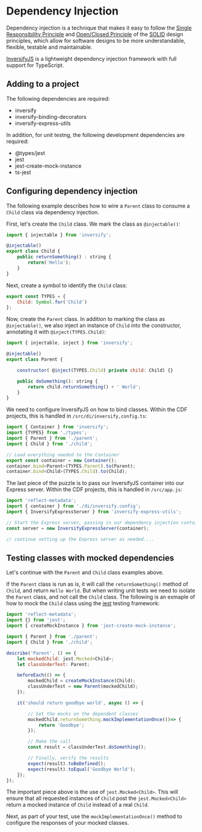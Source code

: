 # Dependency Injection

Dependency injection is a technique that makes it easy to follow the [Single Responsibility Principle](https://en.wikipedia.org/wiki/Single_responsibility_principle) and [Open/Closed Principle](https://en.wikipedia.org/wiki/Open/closed_principle) of the [SOLID](https://en.wikipedia.org/wiki/SOLID) design principles, which allow for software designs to be more understandable, flexible, testable and maintainable.

[InversifyJS](http://inversify.io) is a lightweight dependency injection framework with full support for TypeScript.

## Adding to a project

The following dependencies are required:

- inversify
- inversify-binding-decorators
- inversify-express-utils

In addition, for unit testng, the following development dependencies are required:

- @types/jest
- jest
- jest-create-mock-instance
- ts-jest

## Configuring dependency injection

The following example describes how to wire a `Parent` class to consume a `Child` class via dependency injection.

First, let's create the `Child` class.  We mark the class as `@injectable()`:

```javascript
import { injectable } from 'inversify';

@injectable()
export class Child {
    public returnSomething() : string {
        return('Hello');
    }
}
```

Next, create a symbol to identify the `Child` class:

```javascript
export const TYPES = {
    Child: Symbol.for('Child')
};
```

Now, create the `Parent` class.  In addition to marking the class as `@injectable()`, we also inject an instance of `Child` into the constructor, annotating it with `@inject(TYPES.Child)`: 

```javascript
import { injectable, inject } from 'inversify';

@injectable()
export class Parent {

    constructor( @inject(TYPES.Child) private child: Child) {}

    public doSomething(): string {
        return child.returnSomething() + ' World';
    }
}
```

We need to configure InversifyJS on how to bind classes.  Within the CDF projects, this is handled in `/src/di/inversify,config.ts`:

```javascript
import { Container } from 'inversify';
import {TYPES} from './types';
import { Parent } from './parent';
import { Child } from './child';

// Load everything needed to the Container
export const container = new Container();
container.bind<Parent>(TYPES.Parent).to(Parent);
container.bind<Child>(TYPES.Child).to(Child);
```

The last piece of the puzzle is to pass our InversifyJS container into our Express server.  Within the CDF projects, this is handled in `/src/app.js`:

```javascript
import 'reflect-metadata';
import { container } from './di/inversify.config';
import { InversifyExpressServer } from 'inversify-express-utils';

// Start the Express server, passing in our dependency injection container
const server = new InversifyExpressServer(container);

// continue setting up the Express server as needed....
```

## Testing classes with mocked dependencies

Let's continue with the `Parent` and `Child` class examples above.

If the `Parent` class is run as is, it will call the `returnSomething()` method of `Child`, and return `Hello World`.  But when writing unit tests we need to isolate the `Parent` class, and not call the `Child` class.  The following is an exmaple of how to mock the `Child` class using the [jest](https://facebook.github.io/jest/) testing framework:

```javascript
import 'reflect-metadata';
import {} from 'jest';
import { createMockInstance } from 'jest-create-mock-instance';

import { Parent } from './parent';
import { Child } from './child';

describe('Parent', () => {
    let mockedChild: jest.Mocked<Child>;
    let classUnderTest: Parent;

    beforeEach(() => {
        mockedChild = createMockInstance(Child);
        classUnderTest = new Parent(mockedChild);
    });

    it('should return goodbye world', async () => {

        // Set the mocks on the dependent classes
        mockedChild.returnSomething.mockImplementationOnce(()=> {
            return 'Goodbye';
        });

        // Make the call
        const result = classUnderTest.doSomething();

        // Finally, verify the results
        expect(result).toBeDefined();
        expect(result).toEqual('Goodbye World');
    });
});
```

The important piece above is the use of `jest.Mocked<Child>`.  This will ensure that all requested instances of `Child` post the `jest.Mocked<Child>` return a mocked instance of `Child` instead of a real `Child`.

Next, as part of your test, use the `mockImplementationOnce()` method to configure the responses of your mocked classes.